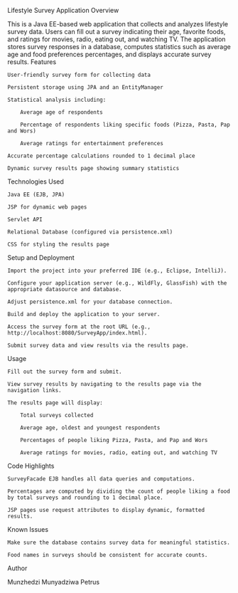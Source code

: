 Lifestyle Survey Application
Overview

This is a Java EE-based web application that collects and analyzes lifestyle survey data. Users can fill out a survey indicating their age, favorite foods, and ratings for movies, radio, eating out, and watching TV. The application stores survey responses in a database, computes statistics such as average age and food preferences percentages, and displays accurate survey results.
Features

    User-friendly survey form for collecting data

    Persistent storage using JPA and an EntityManager

    Statistical analysis including:

        Average age of respondents

        Percentage of respondents liking specific foods (Pizza, Pasta, Pap and Wors)

        Average ratings for entertainment preferences

    Accurate percentage calculations rounded to 1 decimal place

    Dynamic survey results page showing summary statistics

Technologies Used

    Java EE (EJB, JPA)

    JSP for dynamic web pages

    Servlet API

    Relational Database (configured via persistence.xml)

    CSS for styling the results page

Setup and Deployment

    Import the project into your preferred IDE (e.g., Eclipse, IntelliJ).

    Configure your application server (e.g., WildFly, GlassFish) with the appropriate datasource and database.

    Adjust persistence.xml for your database connection.

    Build and deploy the application to your server.

    Access the survey form at the root URL (e.g., http://localhost:8080/SurveyApp/index.html).

    Submit survey data and view results via the results page.

Usage

    Fill out the survey form and submit.

    View survey results by navigating to the results page via the navigation links.

    The results page will display:

        Total surveys collected

        Average age, oldest and youngest respondents

        Percentages of people liking Pizza, Pasta, and Pap and Wors

        Average ratings for movies, radio, eating out, and watching TV

Code Highlights

    SurveyFacade EJB handles all data queries and computations.

    Percentages are computed by dividing the count of people liking a food by total surveys and rounding to 1 decimal place.

    JSP pages use request attributes to display dynamic, formatted results.

Known Issues

    Make sure the database contains survey data for meaningful statistics.

    Food names in surveys should be consistent for accurate counts.

Author

Munzhedzi Munyadziwa Petrus
